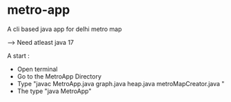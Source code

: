 # metro-app
A cli based java app for delhi metro map

--> Need atleast java 17

A start :
* Open terminal
* Go to the MetroApp Directory
* Type "javac MetroApp.java graph.java heap.java metroMapCreator.java "
* The type "java MetroApp"

